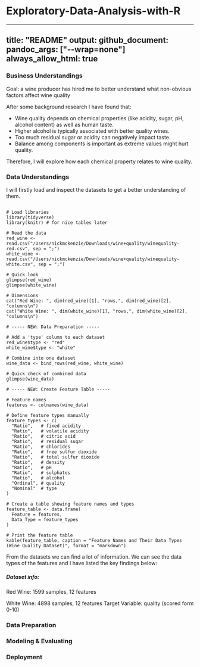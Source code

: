 # Exploratory-Data-Analysis-with-R
---
title: "README"
output:
 github_document:
 pandoc_args: ["--wrap=none"]
always_allow_html: true
---

### Business Understandings
Goal: a wine producer has hired me to better understand what non-obvious factors affect wine quality

After some background research I have found that:
- Wine quality depends on chemical properties (like acidity, sugar, pH, alcohol content) as well as human taste.
- Higher alcohol is typically associated with better quality wines.
- Too much residual sugar or acidity can negatively impact taste.
- Balance among components is important as extreme values might hurt quality.

Therefore, I will explore how each chemical property relates to wine quality. 

### Data Understandings
I will firstly load and inspect the datasets to get a better understanding of them.
```{r results='asis'}

# Load libraries
library(tidyverse)
library(knitr) # for nice tables later

# Read the data
red_wine <- read.csv("/Users/nickmckenzie/Downloads/wine+quality/winequality-red.csv", sep = ";")
white_wine <- read.csv("/Users/nickmckenzie/Downloads/wine+quality/winequality-white.csv", sep = ";")

# Quick look
glimpse(red_wine)
glimpse(white_wine)

# Dimensions
cat("Red Wine: ", dim(red_wine)[1], "rows,", dim(red_wine)[2], "columns\n")
cat("White Wine: ", dim(white_wine)[1], "rows,", dim(white_wine)[2], "columns\n")

# ----- NEW: Data Preparation -----

# Add a 'type' column to each dataset
red_wine$type <- "red"
white_wine$type <- "white"

# Combine into one dataset
wine_data <- bind_rows(red_wine, white_wine)

# Quick check of combined data
glimpse(wine_data)

# ----- NEW: Create Feature Table -----

# Feature names
features <- colnames(wine_data)

# Define feature types manually
feature_types <- c(
  "Ratio",   # fixed acidity
  "Ratio",   # volatile acidity
  "Ratio",   # citric acid
  "Ratio",   # residual sugar
  "Ratio",   # chlorides
  "Ratio",   # free sulfur dioxide
  "Ratio",   # total sulfur dioxide
  "Ratio",   # density
  "Ratio",   # pH
  "Ratio",   # sulphates
  "Ratio",   # alcohol
  "Ordinal", # quality
  "Nominal"  # type
)

# Create a table showing feature names and types
feature_table <- data.frame(
  Feature = features,
  Data_Type = feature_types
)

# Print the feature table
kable(feature_table, caption = "Feature Names and Their Data Types (Wine Quality Dataset)", format = "markdown")
```

From the datasets we can find a lot of information. We can see the data types of the features and I have listed the key findings below:
##### Dataset info:
Red Wine: 1599 samples, 12 features

White Wine: 4898 samples, 12 features
Target Variable: quality (scored form 0-10)


### Data Preparation



### Modeling & Evaluating



### Deployment
